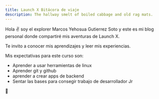```yaml
---
title: Launch X Bitácora de viaje
description: The hallway smelt of boiled cabbage and old rag mats.
---
```


Hola ✌️  soy el explorer Marcos Yehosua Gutierrez Soto y este es mi blog personal donde compartiré mis aventuras de Launch X.

Te invito a conocer mis aprendizajes y leer mis experiencias.

Mis expectativas para este curso son:

- Aprender a usar herramientas de linux
- Aprender git y github
- aprender a crear apps de backend
- Sentar las bases para consegir trabajo de desarrollador Jr

🚀
